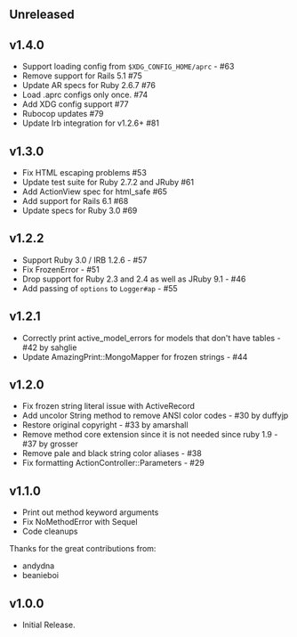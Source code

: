 ## Unreleased

## v1.4.0
  - Support loading config from `$XDG_CONFIG_HOME/aprc` - #63
  - Remove support for Rails 5.1 #75
  - Update AR specs for Ruby 2.6.7 #76
  - Load .aprc configs only once. #74
  - Add XDG config support #77
  - Rubocop updates #79
  - Update Irb integration for v1.2.6+ #81

## v1.3.0
  - Fix HTML escaping problems #53
  - Update test suite for Ruby 2.7.2 and JRuby #61
  - Add ActionView spec for html_safe #65
  - Add support for Rails 6.1 #68
  - Update specs for Ruby 3.0 #69

## v1.2.2
  - Support Ruby 3.0 / IRB 1.2.6 - #57
  - Fix FrozenError - #51
  - Drop support for Ruby 2.3 and 2.4 as well as JRuby 9.1 - #46
  - Add passing of `options` to `Logger#ap` - #55

## v1.2.1
  - Correctly print active_model_errors for models that don't have tables - #42 by sahglie
  - Update AmazingPrint::MongoMapper for frozen strings - #44

## v1.2.0

  - Fix frozen string literal issue with ActiveRecord
  - Add uncolor String method to remove ANSI color codes - #30 by duffyjp
  - Restore original copyright - #33 by amarshall
  - Remove method core extension since it is not needed since ruby 1.9 - #37 by grosser
  - Remove pale and black string color aliases - #38
  - Fix formatting ActionController::Parameters - #29


## v1.1.0
  - Print out method keyword arguments
  - Fix NoMethodError with Sequel
  - Code cleanups

Thanks for the great contributions from:

  - andydna
  - beanieboi



## v1.0.0
  - Initial Release.
